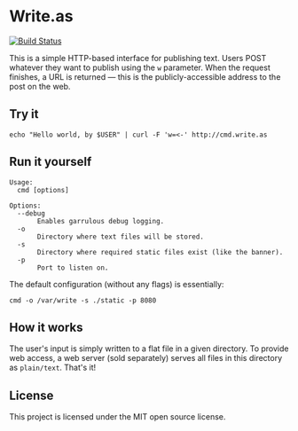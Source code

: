 Write.as
========
[![Build Status](https://travis-ci.org/writeas/cmd.svg)](https://travis-ci.org/writeas/cmd)

This is a simple HTTP-based interface for publishing text. Users POST whatever they want to publish using the `w` parameter. When the request finishes, a URL is returned — this is the publicly-accessible address to the post on the web.

## Try it
```
echo "Hello world, by $USER" | curl -F 'w=<-' http://cmd.write.as
```

## Run it yourself
```
Usage:
  cmd [options]

Options:
  --debug
       Enables garrulous debug logging.
  -o   
       Directory where text files will be stored.
  -s
       Directory where required static files exist (like the banner).
  -p
       Port to listen on.
```

The default configuration (without any flags) is essentially:

```
cmd -o /var/write -s ./static -p 8080
```

## How it works
The user's input is simply written to a flat file in a given directory. To provide web access, a web server (sold separately) serves all files in this directory as `plain/text`. That's it!

## License
This project is licensed under the MIT open source license.
